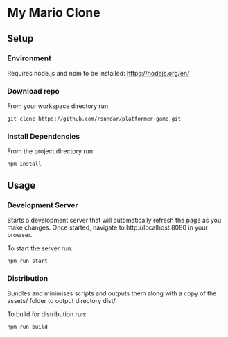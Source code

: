 # My Mario Clone

## Setup

### Environment
Requires node.js and npm to be installed: https://nodejs.org/en/

### Download repo
From your workspace directory run:

`git clone https://github.com/rsundar/platformer-game.git`

### Install Dependencies
From the project directory run:

`npm install`

## Usage

### Development Server
Starts a development server that will automatically refresh the page as you make changes. Once started, navigate to http://localhost:8080 in your browser.

To start the server run:

`npm run start`

### Distribution
Bundles and minimises scripts and outputs them along with a copy of the assets/ folder to output directory dist/.

To build for distribution run:

`npm run build`